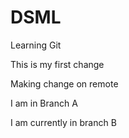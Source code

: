 # DSML
 Learning Git

This is my first change

Making change on remote
 

I am in Branch A

I am currently in branch B
